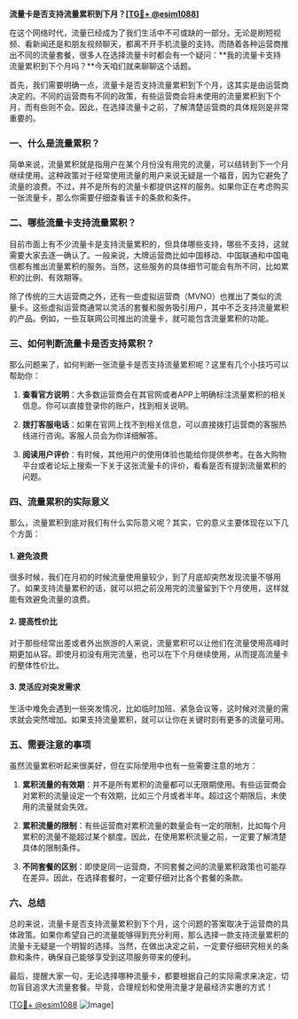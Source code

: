 **流量卡是否支持流量累积到下月？[[TG💪+ @esim1088](https://t.me/s/esim1088)]**

在这个网络时代，流量已经成为了我们生活中不可或缺的一部分。无论是刷短视频、看新闻还是和朋友视频聊天，都离不开手机流量的支持。而随着各种运营商推出不同的流量套餐，很多人在选择流量卡时都会有一个疑问：**我的流量卡支持流量累积到下个月吗？**今天咱们就来聊聊这个话题。

首先，我们需要明确一点，流量卡是否支持流量累积到下个月，这其实是由运营商决定的。不同的运营商有不同的政策，有些运营商会将未使用的流量累积到下个月，而有些则不会。因此，在选择流量卡之前，了解清楚运营商的具体规则是非常重要的。

### **一、什么是流量累积？**

简单来说，流量累积就是指用户在某个月份没有用完的流量，可以结转到下一个月继续使用。这种政策对于经常使用流量的用户来说无疑是一个福音，因为它避免了流量的浪费。不过，并不是所有的流量卡都提供这样的服务。如果你正在考虑购买一张流量卡，那么你需要仔细查看该卡的条款和条件。

### **二、哪些流量卡支持流量累积？**

目前市面上有不少流量卡是支持流量累积的，但具体哪些支持，哪些不支持，这就需要大家去逐一确认了。一般来说，大牌运营商比如中国移动、中国联通和中国电信都有推出流量累积的服务。当然，这些服务的具体细节可能会有所不同，比如累积的比例、有效期等。

除了传统的三大运营商之外，还有一些虚拟运营商（MVNO）也推出了类似的流量卡。这些虚拟运营商通常以灵活的套餐和服务吸引用户，其中不乏支持流量累积的产品。例如，一些互联网公司推出的流量卡，就可能包含流量累积的功能。

### **三、如何判断流量卡是否支持累积？**

那么问题来了，如何判断一张流量卡是否支持流量累积呢？这里有几个小技巧可以帮助你：

1. **查看官方说明**：大多数运营商会在其官网或者APP上明确标注流量累积的相关信息。你可以直接登录你的账户，找到相关说明。
   
2. **拨打客服电话**：如果在官网上找不到相关信息，可以直接拨打运营商的客服热线进行咨询。客服人员会为你详细解答。

3. **阅读用户评价**：有时候，其他用户的使用体验也能给你提供参考。在各大购物平台或者论坛上搜索一下关于这张流量卡的评价，看看是否有提到流量累积的问题。

### **四、流量累积的实际意义**

那么，流量累积到底对我们有什么实际意义呢？其实，它的意义主要体现在以下几个方面：

#### **1. 避免浪费**
很多时候，我们在月初的时候流量使用量较少，到了月底却突然发现流量不够用了。如果支持流量累积的话，就可以把之前没用完的流量留到下个月使用，这样就能有效避免流量的浪费。

#### **2. 提高性价比**
对于那些经常出差或者外出旅游的人来说，流量累积可以让他们在流量使用高峰时期更加从容。即使月初没有用完流量，也可以在下个月继续使用，从而提高流量卡的整体性价比。

#### **3. 灵活应对突发需求**
生活中难免会遇到一些突发情况，比如临时加班、紧急会议等，这时候对流量的需求就会突然增加。如果支持流量累积，就可以让你在关键时刻有更多的流量可用。

### **五、需要注意的事项**

虽然流量累积听起来很美好，但在实际使用中也有一些需要注意的地方：

1. **累积流量的有效期**：并不是所有累积的流量都可以无限期使用。有些运营商会对累积的流量设定一个有效期，比如三个月或者半年。超过这个期限后，未使用的流量就会失效。

2. **累积流量的限制**：有些运营商对累积流量的数量会有一定的限制，比如每个月累积的流量不能超过某个额度。因此，在使用累积流量之前，一定要了解清楚具体的限制条件。

3. **不同套餐的区别**：即使是同一运营商，不同套餐之间的流量累积政策也可能存在差异。因此，在选择套餐时，一定要仔细对比各个套餐的条款。

### **六、总结**

总的来说，流量卡是否支持流量累积到下个月，这个问题的答案取决于运营商的具体政策。如果你希望自己的流量能够得到充分利用，那么选择一款支持流量累积的流量卡无疑是一个明智的选择。当然，在做出决定之前，一定要仔细研究相关的条款和条件，确保自己能够享受到这项服务带来的便利。

最后，提醒大家一句，无论选择哪种流量卡，都要根据自己的实际需求来决定，切勿盲目追求大流量套餐。毕竟，合理规划和使用流量才是最经济实惠的方式！

[[TG💪+ @esim1088](https://t.me/s/esim1088) ![Image](https://i.postimg.cc/4NQfJmqS/Snipaste-2025-05-13-00-14-12.png)]
